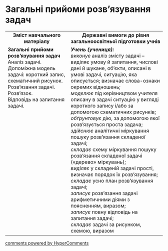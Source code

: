 <div id="hypercomments_widget" class="js-hypercomments-widget invisible"></div>

# Загальні прийоми розв’язування задач
<table>
  <tr>
    <td width="40%" align="center"><b>Зміст навчального матеріалу<b></td>
    <td width="60%" align="center"><b>Державні вимоги до рівня загальноосвітньої підготовки учнів</b></td>
  </tr>
  <tr>
    <td width="40%" style="vertical-align:top !important;"><b>Загальні прийоми розв’язування задач</b><br>
Аналіз задачі.<br>
Допоміжна модель задачі: короткий запис, схематичний рисунок.<br>
Розв’язання задачі.<br>
Розв’язок.<br>
Відповідь на запитання задачі.<br></td>
    <td width="60%" style="vertical-align:top !important;"><i><b>Учень (учениця):</b></i><br>
<i>виконує</i> аналіз змісту задачі – виділяє умову й запитання, числові дані й шукане, об’єкти, описані в умові задачі, ситуацію, яка описується; визначає слова-ознаки окремих відношень;<br>
<i>моделює</i> під керівництвом учителя описану в задачі ситуацію у вигляді короткого запису і/або за допомогою схематичних рисунків;<br> 
<i>обґрунтовує</i> дію, за допомогою якої розв’язується проста  задача;<br>
<i>здійснює</i> аналітичні міркування пошуку розв’язання складеної задачі;<br>
<i>складає</i> схему міркування пошуку розв’язання складеної задачі («дерево» міркувань);<br>
<i>виділяє</i> у складеній задачі прості, визначає порядок їх розв’язування;<br>
<i>складає</i> усно план розв’язування задачі;<br>
<i>записує</i> розв’язання задачі арифметичними діями з поясненням, виразом;<br>
<i>записує</i> повну відповідь на запитання задачі;<br>
<i>складає</i> задачі за рисунком, схемою, виразом<br></td>
  </tr>
</table>

<div class="js-hypercomments-container">
    <a href="http://hypercomments.com" class="hc-link" title="comments widget">comments powered by HyperComments</a>
</div>